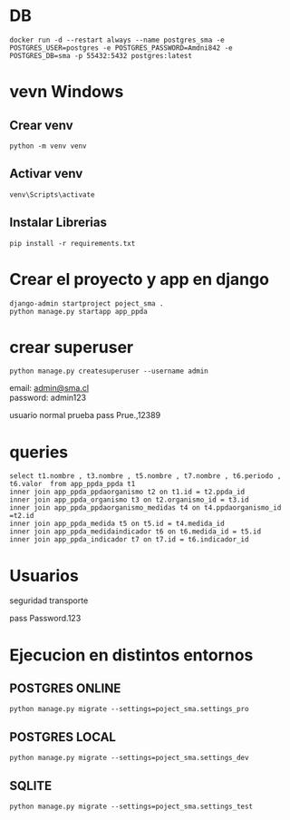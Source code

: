 # DB
```
docker run -d --restart always --name postgres_sma -e POSTGRES_USER=postgres -e POSTGRES_PASSWORD=Amdni842 -e POSTGRES_DB=sma -p 55432:5432 postgres:latest
```

# vevn Windows
## Crear venv
```
python -m venv venv
```
## Activar venv
```
venv\Scripts\activate
```

## Instalar Librerias
```
pip install -r requirements.txt
```

# Crear el proyecto y app en django
```
django-admin startproject poject_sma .
python manage.py startapp app_ppda
```

# crear superuser
```
python manage.py createsuperuser --username admin
```
email: admin@sma.cl  
password: admin123  

usuario normal prueba pass Prue.,12389

# queries
```
select t1.nombre , t3.nombre , t5.nombre , t7.nombre , t6.periodo , t6.valor  from app_ppda_ppda t1  
inner join app_ppda_ppdaorganismo t2 on t1.id = t2.ppda_id  
inner join app_ppda_organismo t3 on t2.organismo_id = t3.id  
inner join app_ppda_ppdaorganismo_medidas t4 on t4.ppdaorganismo_id =t2.id  
inner join app_ppda_medida t5 on t5.id = t4.medida_id  
inner join app_ppda_medidaindicador t6 on t6.medida_id = t5.id  
inner join app_ppda_indicador t7 on t7.id = t6.indicador_id  
```

# Usuarios

seguridad
transporte

pass Password.123

# Ejecucion en distintos entornos

## POSTGRES ONLINE
```
python manage.py migrate --settings=poject_sma.settings_pro
```

## POSTGRES LOCAL
```
python manage.py migrate --settings=poject_sma.settings_dev
```

## SQLITE
```
python manage.py migrate --settings=poject_sma.settings_test
```